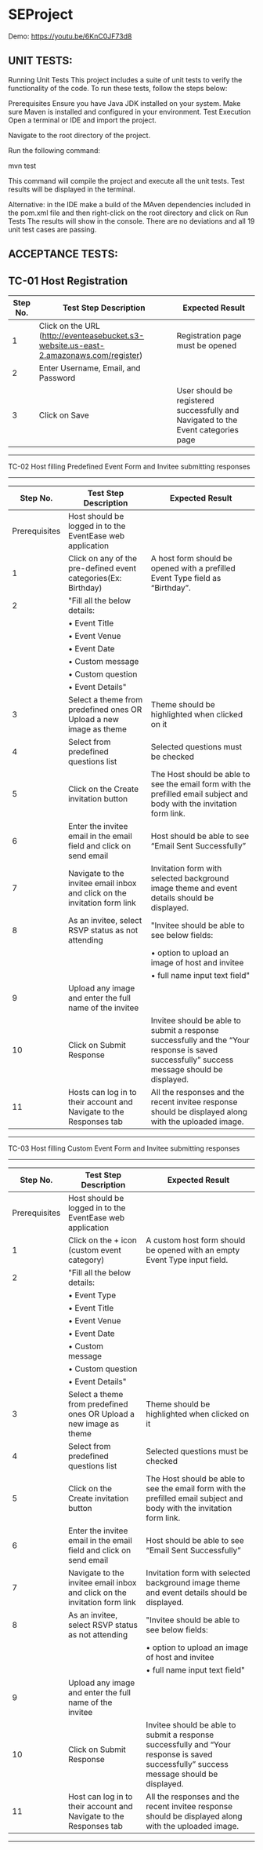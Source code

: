 # SEProject

Demo: https://youtu.be/6KnC0JF73d8

UNIT TESTS:
-----------

Running Unit Tests
This project includes a suite of unit tests to verify the functionality of the code. To run these tests, follow the steps below:

Prerequisites
Ensure you have Java JDK installed on your system.
Make sure Maven is installed and configured in your environment.
Test Execution
Open a terminal or IDE and import the project.

Navigate to the root directory of the project.

Run the following command:

mvn test

This command will compile the project and execute all the unit tests. Test results will be displayed in the terminal.

Alternative:
in the IDE make a build of the MAven dependencies included in the pom.xml file and then right-click on the root directory and click on Run Tests
The results will show in the console. There are no deviations and all 19 unit test cases are passing.

ACCEPTANCE TESTS:
-----------------

TC-01 Host Registration
----------------------------------------------------------------------------------------------------------------------------------------------------------------------------------------
| **Step No.** | **Test Step Description**                                                             | **Expected Result**                                                           |
|--------------|---------------------------------------------------------------------------------------|-------------------------------------------------------------------------------|
| 1            | Click on the URL (http://eventeasebucket.s3-website.us-east-2.amazonaws.com/register) | Registration page must be opened                                              |
| 2            | Enter Username, Email, and Password                                                   |                                                                               |
| 3            | Click on Save                                                                         | User should be registered successfully and Navigated to the Event categories page |
----------------------------------------------------------------------------------------------------------------------------------------------------------------------------------------

TC-02 Host filling Predefined Event Form and Invitee submitting responses

------------------------------------------------------------------------------------------------------------------------------------------------------------------------------------------------------------------
| **Step No.**                                 | **Test Step Description**                                             | **Expected Result**                                                                                                                   |
|----------------------------------------------|-----------------------------------------------------------------------|---------------------------------------------------------------------------------------------------------------------------------------|
| Prerequisites                                | Host should be logged in to the EventEase web application             |                                                                                                                                       |
| 1                                            | Click on any of the pre-defined event categories(Ex: Birthday)        | A host form should be opened with a prefilled Event Type field as “Birthday”.                                                           |
| 2                                            | "Fill all the below details:                                          |
|                                              |    • Event Title                                                      |  
|                                              |    • Event Venue                                                      |    
|                                              |    • Event Date                                                       |   
|                                              |    • Custom message                                                   |  
|                                              |    • Custom question                                                  | 
|                                              |    • Event Details"                                                   |                                                                                                                                       |
| 3                                            | Select a theme from predefined ones OR Upload a new image as theme    | Theme should be highlighted when clicked on it                                                                                        |
| 4                                            | Select from predefined questions list                                 | Selected questions must be checked                                                                                                    |
| 5                                            | Click on the Create invitation button                                     | The Host should be able to see the email form with the prefilled email subject and body with the invitation form link.                                |
| 6                                            | Enter the invitee email in the email field and click on send email            | Host should be able to see “Email Sent Successfully”                                                                                  |
| 7                                            | Navigate to the invitee email inbox and click on the invitation form link | Invitation form with selected background image theme and event details should be displayed.                                            |
| 8                                            | As an invitee, select RSVP status as not attending                    | "Invitee should be able to see below fields:                                             
|                                              |                                                   | • option to upload an image of host and invitee 
|                                              |                                                   | • full name input text field"                                                                                                                                     |
| 9                                            | Upload any image and enter the full name of the invitee                       |                                                                                                                                       |
| 10                                           | Click on Submit Response                                              | Invitee should be able to submit a response successfully and the “Your response is saved successfully” success message should be displayed. |
| 11                                           | Hosts can log in to their account and Navigate to the Responses tab         | All the responses and the recent invitee response should be displayed along with the uploaded image.                           |
------------------------------------------------------------------------------------------------------------------------------------------------------------------------------------------------------------------

TC-03 Host filling Custom Event Form and Invitee submitting responses

------------------------------------------------------------------------------------------------------------------------------------------------------------------------------------------------------------------
| **Step No.**                                 | **Test Step Description**                                             | **Expected Result**                                                                                                                   |
|----------------------------------------------|-----------------------------------------------------------------------|---------------------------------------------------------------------------------------------------------------------------------------|
| Prerequisites                                | Host should be logged in to the EventEase web application             |                                                                                                                                       |
| 1                                            | Click on the + icon (custom event category)       | A custom host form should be opened with an empty Event Type input field.                                                           |
| 2                                            | "Fill all the below details:                                          |
|                                              |    • Event Type                                                       |  
|                                              |    • Event Title                                                      |  
|                                              |    • Event Venue                                                      |    
|                                              |    • Event Date                                                       |   
|                                              |    • Custom message                                                   |  
|                                              |    • Custom question                                                  | 
|                                              |    • Event Details"                                                   |                                                                                                                                       |
| 3                                            | Select a theme from predefined ones OR Upload a new image as theme    | Theme should be highlighted when clicked on it                                                                                        |
| 4                                            | Select from predefined questions list                                 | Selected questions must be checked                                                                                                    |
| 5                                            | Click on the Create invitation button                                     | The Host should be able to see the email form with the prefilled email subject and body with the invitation form link.                                |
| 6                                            | Enter the invitee email in the email field and click on send email            | Host should be able to see “Email Sent Successfully”                                                                                  |
| 7                                            | Navigate to the invitee email inbox and click on the invitation form link | Invitation form with selected background image theme and event details should be displayed.                                            |
| 8                                            | As an invitee, select RSVP status as not attending                    | "Invitee should be able to see below fields:                                            
|                                              |                                                   | • option to upload an image of host and invitee 
|                                              |                                                   | • full name input text field"                                                                                                                                     |
| 9                                            | Upload any image and enter the full name of the invitee                       |                                                                                                                                       |
| 10                                           | Click on Submit Response                                              | Invitee should be able to submit a response successfully and “Your response is saved successfully” success message should be displayed. |
| 11                                           | Host can log in to their account and Navigate to the Responses tab         | All the responses and the recent invitee response should be displayed along with the uploaded image.                           |
------------------------------------------------------------------------------------------------------------------------------------------------------------------------------------------------------------------



